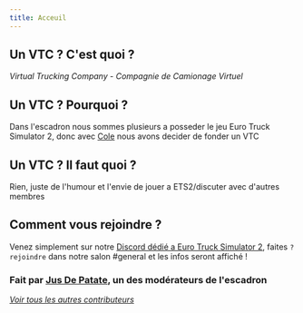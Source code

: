 ```yaml
---
title: Acceuil
---
```

## Un VTC ? C'est quoi ?

*Virtual Trucking Company* - *Compagnie de Camionage Virtuel*

## Un VTC ? Pourquoi ?

Dans l'escadron nous sommes plusieurs a posseder le jeu Euro Truck Simulator 2, donc avec [Cole](https://steamcommunity.com/profiles/76561198175787307) nous avons decider de fonder un VTC

## Un VTC ? Il faut quoi ?

Rien, juste de l'humour et l'envie de jouer a ETS2/discuter avec d'autres membres

## Comment vous rejoindre ?

Venez simplement sur notre [Discord dédié a Euro Truck Simulator 2](https://discord.gg/Q99U9U6), faites `?rejoindre` dans notre salon #general et les infos seront affiché !

### Fait par [Jus De Patate](https://github.com/jusdepatate), un des modérateurs de l'escadron
*[Voir tous les autres contributeurs](https://github.com/EscadronGriffons/vtc.esgr.cf/graphs/contributors)*
